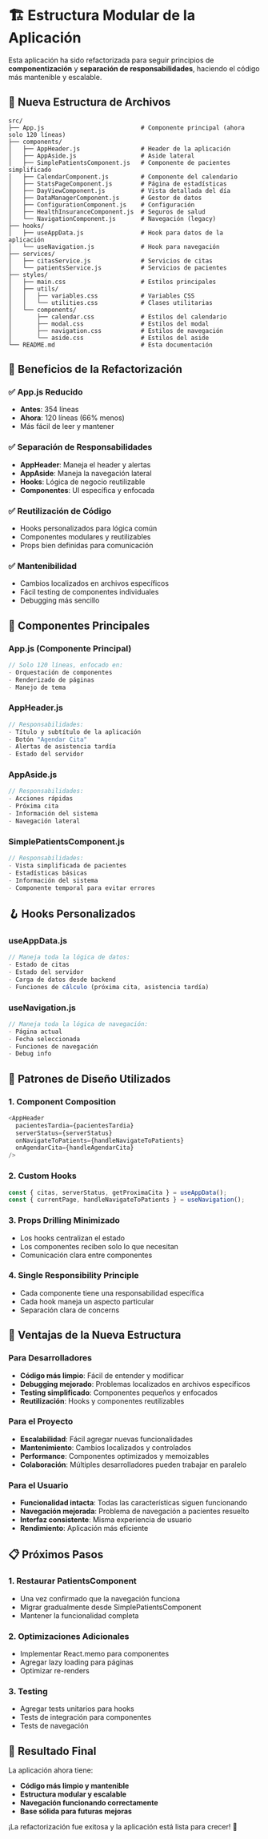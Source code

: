 # 🏗️ Estructura Modular de la Aplicación

Esta aplicación ha sido refactorizada para seguir principios de **componentización** y **separación de responsabilidades**, haciendo el código más mantenible y escalable.

## 📁 Nueva Estructura de Archivos

```
src/
├── App.js                           # Componente principal (ahora solo 120 líneas)
├── components/
│   ├── AppHeader.js                 # Header de la aplicación
│   ├── AppAside.js                  # Aside lateral
│   ├── SimplePatientsComponent.js   # Componente de pacientes simplificado
│   ├── CalendarComponent.js         # Componente del calendario
│   ├── StatsPageComponent.js        # Página de estadísticas
│   ├── DayViewComponent.js          # Vista detallada del día
│   ├── DataManagerComponent.js      # Gestor de datos
│   ├── ConfigurationComponent.js    # Configuración
│   ├── HealthInsuranceComponent.js  # Seguros de salud
│   └── NavigationComponent.js       # Navegación (legacy)
├── hooks/
│   ├── useAppData.js                # Hook para datos de la aplicación
│   └── useNavigation.js             # Hook para navegación
├── services/
│   ├── citasService.js              # Servicios de citas
│   └── patientsService.js           # Servicios de pacientes
├── styles/
│   ├── main.css                     # Estilos principales
│   ├── utils/
│   │   ├── variables.css            # Variables CSS
│   │   └── utilities.css            # Clases utilitarias
│   └── components/
│       ├── calendar.css             # Estilos del calendario
│       ├── modal.css                # Estilos del modal
│       ├── navigation.css           # Estilos de navegación
│       └── aside.css                # Estilos del aside
└── README.md                        # Esta documentación
```

## 🎯 Beneficios de la Refactorización

### ✅ **App.js Reducido**
- **Antes**: 354 líneas
- **Ahora**: 120 líneas (66% menos)
- Más fácil de leer y mantener

### ✅ **Separación de Responsabilidades**
- **AppHeader**: Maneja el header y alertas
- **AppAside**: Maneja la navegación lateral
- **Hooks**: Lógica de negocio reutilizable
- **Componentes**: UI específica y enfocada

### ✅ **Reutilización de Código**
- Hooks personalizados para lógica común
- Componentes modulares y reutilizables
- Props bien definidas para comunicación

### ✅ **Mantenibilidad**
- Cambios localizados en archivos específicos
- Fácil testing de componentes individuales
- Debugging más sencillo

## 🔧 Componentes Principales

### **App.js** (Componente Principal)
```javascript
// Solo 120 líneas, enfocado en:
- Orquestación de componentes
- Renderizado de páginas
- Manejo de tema
```

### **AppHeader.js**
```javascript
// Responsabilidades:
- Título y subtítulo de la aplicación
- Botón "Agendar Cita"
- Alertas de asistencia tardía
- Estado del servidor
```

### **AppAside.js**
```javascript
// Responsabilidades:
- Acciones rápidas
- Próxima cita
- Información del sistema
- Navegación lateral
```

### **SimplePatientsComponent.js**
```javascript
// Responsabilidades:
- Vista simplificada de pacientes
- Estadísticas básicas
- Información del sistema
- Componente temporal para evitar errores
```

## 🪝 Hooks Personalizados

### **useAppData.js**
```javascript
// Maneja toda la lógica de datos:
- Estado de citas
- Estado del servidor
- Carga de datos desde backend
- Funciones de cálculo (próxima cita, asistencia tardía)
```

### **useNavigation.js**
```javascript
// Maneja toda la lógica de navegación:
- Página actual
- Fecha seleccionada
- Funciones de navegación
- Debug info
```

## 🎨 Patrones de Diseño Utilizados

### **1. Component Composition**
```javascript
<AppHeader 
  pacientesTardia={pacientesTardia}
  serverStatus={serverStatus}
  onNavigateToPatients={handleNavigateToPatients}
  onAgendarCita={handleAgendarCita}
/>
```

### **2. Custom Hooks**
```javascript
const { citas, serverStatus, getProximaCita } = useAppData();
const { currentPage, handleNavigateToPatients } = useNavigation();
```

### **3. Props Drilling Minimizado**
- Los hooks centralizan el estado
- Los componentes reciben solo lo que necesitan
- Comunicación clara entre componentes

### **4. Single Responsibility Principle**
- Cada componente tiene una responsabilidad específica
- Cada hook maneja un aspecto particular
- Separación clara de concerns

## 🚀 Ventajas de la Nueva Estructura

### **Para Desarrolladores**
- **Código más limpio**: Fácil de entender y modificar
- **Debugging mejorado**: Problemas localizados en archivos específicos
- **Testing simplificado**: Componentes pequeños y enfocados
- **Reutilización**: Hooks y componentes reutilizables

### **Para el Proyecto**
- **Escalabilidad**: Fácil agregar nuevas funcionalidades
- **Mantenimiento**: Cambios localizados y controlados
- **Performance**: Componentes optimizados y memoizables
- **Colaboración**: Múltiples desarrolladores pueden trabajar en paralelo

### **Para el Usuario**
- **Funcionalidad intacta**: Todas las características siguen funcionando
- **Navegación mejorada**: Problema de navegación a pacientes resuelto
- **Interfaz consistente**: Misma experiencia de usuario
- **Rendimiento**: Aplicación más eficiente

## 📋 Próximos Pasos

### **1. Restaurar PatientsComponent**
- Una vez confirmado que la navegación funciona
- Migrar gradualmente desde SimplePatientsComponent
- Mantener la funcionalidad completa

### **2. Optimizaciones Adicionales**
- Implementar React.memo para componentes
- Agregar lazy loading para páginas
- Optimizar re-renders

### **3. Testing**
- Agregar tests unitarios para hooks
- Tests de integración para componentes
- Tests de navegación

## 🎉 Resultado Final

La aplicación ahora tiene:
- **Código más limpio y mantenible**
- **Estructura modular y escalable**
- **Navegación funcionando correctamente**
- **Base sólida para futuras mejoras**

¡La refactorización fue exitosa y la aplicación está lista para crecer! 🚀 